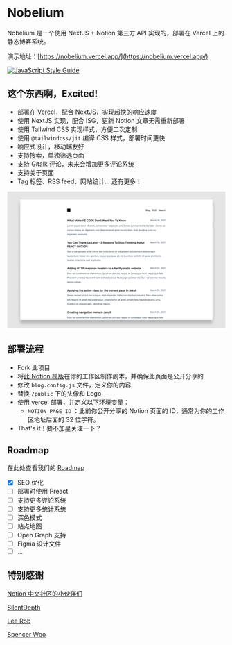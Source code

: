 # Nobelium

Nobelium 是一个使用 NextJS + Notion 第三方 API 实现的，部署在 Vercel 上的静态博客系统。

演示地址：[https://nobelium.vercel.app/](https://nobelium.vercel.app/)

[![JavaScript Style Guide](https://cdn.rawgit.com/standard/standard/master/badge.svg)](https://github.com/standard/standard)

## 这个东西啊，Excited!

- 部署在 Vercel，配合 NextJS，实现超快的响应速度
- 使用 NextJS 实现，配合 ISG，更新 Notion 文章无需重新部署
- 使用 Tailwind CSS 实现样式，方便二次定制
- 使用 `@tailwindcss/jit` 编译 CSS 样式，部署时间更快
- 响应式设计，移动端友好
- 支持搜索，单独筛选页面
- 支持 Gitalk 评论，未来会增加更多评论系统
- 支持关于页面
- Tag 标签、RSS feed、网站统计… 还有更多！

![Screenshot](desktop.png)

## 部署流程

- Fork 此项目
- 将[此 Notion 模版](https://www.notion.so/68be9021bca34b8e89f0246f27e608df)在你的工作区制作副本，并确保此页面是公开分享的
- 修改 `blog.config.js` 文件，定义你的内容
- 替换 `/public` 下的头像和 Logo
- 使用 vercel 部署，并定义以下环境变量：
    - `NOTION_PAGE_ID` ：此前你公开分享的 Notion 页面的 ID，通常为你的工作区地址后面的 32 位字符。
- That's it！要不加星关注一下？

## Roadmap

在此处查看我们的 [Roadmap](https://www.notion.so/craigary/Public-Roadmap-3cfc4d0f0ca642ef8f652673c37add22)

- [x]  SEO 优化
- [ ]  部署时使用 Preact
- [ ]  支持更多评论系统
- [ ]  支持更多统计系统
- [ ]  深色模式
- [ ]  站点地图
- [ ]  Open Graph 支持
- [ ]  Figma 设计文件
- [ ]  ...

## 特别感谢

[Notion 中文社区的小伙伴们](https://notion.so/cnotion)

[SilentDepth](https://twitter.com/SilentDepthCN)

[Lee Rob](https://leerob.io)

[Spencer Woo](https://spencerwoo.com)
